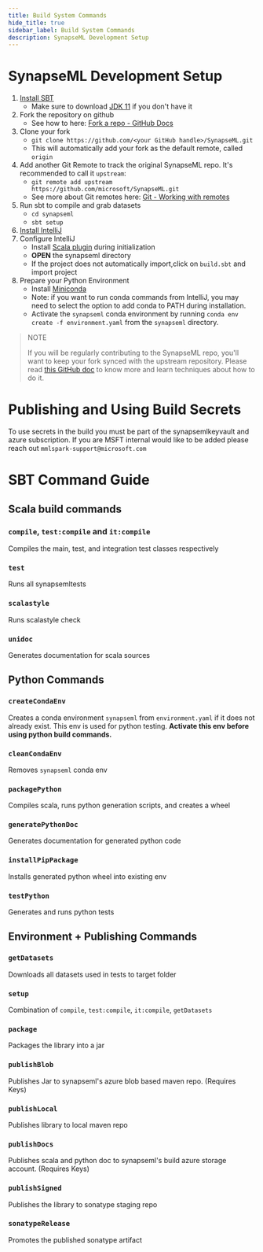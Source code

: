 ```yaml
---
title: Build System Commands
hide_title: true
sidebar_label: Build System Commands
description: SynapseML Development Setup
---
```


# SynapseML Development Setup

1) [Install SBT](https://www.scala-sbt.org/1.x/docs/Setup.html)
    - Make sure to download [JDK 11](https://www.oracle.com/java/technologies/javase/jdk11-archive-downloads.html) if you don't have it
2) Fork the repository on github
    - See how to here: [Fork a repo - GitHub Docs](https://docs.github.com/en/get-started/quickstart/fork-a-repo)
3) Clone your fork
    - `git clone https://github.com/<your GitHub handle>/SynapseML.git`
    - This will automatically add your fork as the default remote, called `origin`
4) Add another Git Remote to track the original SynapseML repo. It's recommended to call it `upstream`:
    - `git remote add upstream https://github.com/microsoft/SynapseML.git`
    - See more about Git remotes here: [Git - Working with remotes](https://git-scm.com/book/en/v2/Git-Basics-Working-with-Remotes)
5) Run sbt to compile and grab datasets
    - `cd synapseml`
    - `sbt setup`
6) [Install IntelliJ](https://www.jetbrains.com/idea/download)    
7) Configure IntelliJ
    - Install [Scala plugin](https://plugins.jetbrains.com/plugin/1347-scala) during initialization
    - **OPEN** the synapseml directory
    - If the project does not automatically import,click on `build.sbt` and import project
8) Prepare your Python Environment
    - Install [Miniconda](https://docs.conda.io/en/latest/miniconda.html)
    - Note: if you want to run conda commands from IntelliJ, you may need to select the option to add conda to PATH during installation.
    - Activate the `synapseml` conda environment by running `conda env create -f environment.yaml` from the `synapseml` directory.

> NOTE
> 
> If you will be regularly contributing to the SynapseML repo, you'll want to keep your fork synced with the
> upstream repository. Please read [this GitHub doc](https://docs.github.com/en/pull-requests/collaborating-with-pull-requests/working-with-forks/syncing-a-fork)
> to know more and learn techniques about how to do it.

# Publishing and Using Build Secrets

To use secrets in the build you must be part of the synapsemlkeyvault
 and azure subscription. If you are MSFT internal would like to be 
 added please reach out `mmlspark-support@microsoft.com`

# SBT Command Guide

## Scala build commands

### `compile`, `test:compile` and `it:compile`

Compiles the main, test, and integration test classes respectively

### `test`

Runs all synapsemltests

### `scalastyle`

Runs scalastyle check

### `unidoc`

Generates documentation for scala sources

## Python Commands

### `createCondaEnv`

Creates a conda environment `synapseml` from `environment.yaml` if it does not already exist. 
This env is used for python testing. **Activate this env before using python build commands.**

### `cleanCondaEnv`

Removes `synapseml` conda env

### `packagePython`

Compiles scala, runs python generation scripts, and creates a wheel

### `generatePythonDoc`

Generates documentation for generated python code

### `installPipPackage`

Installs generated python wheel into existing env

### `testPython`

Generates and runs python tests

## Environment + Publishing Commands

### `getDatasets`

Downloads all datasets used in tests to target folder

### `setup`

Combination of `compile`, `test:compile`, `it:compile`, `getDatasets`

### `package`

Packages the library into a jar

### `publishBlob`

Publishes Jar to synapseml's azure blob based maven repo. (Requires Keys)

### `publishLocal`

Publishes library to local maven repo

### `publishDocs`

Publishes scala and python doc to synapseml's build azure storage account. (Requires Keys)

### `publishSigned`

Publishes the library to sonatype staging repo

### `sonatypeRelease`

Promotes the published sonatype artifact
